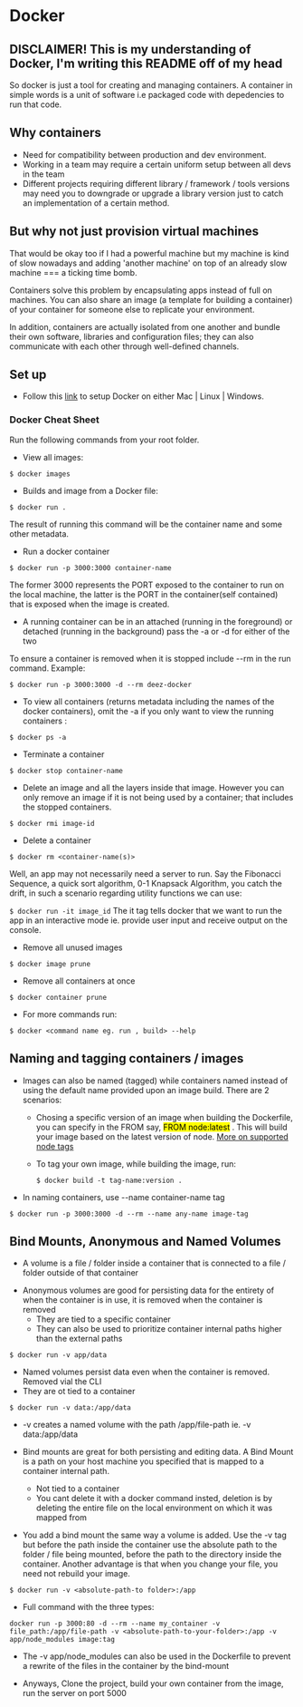 # Docker

## DISCLAIMER! This is my understanding of Docker, I'm writing this README off of my head

So docker is just a tool for creating and managing containers. A container in simple words is a unit of software i.e packaged code with depedencies to run that code.

## Why containers

- Need for compatibility between production and dev environment.
- Working in a team may require a certain uniform setup between all devs in the team
- Different projects requiring different library / framework / tools versions may need you to downgrade or upgrade a library version just to catch an implementation of a certain method.

## But why not just provision virtual machines

That would be okay too if I had a powerful machine but my machine is kind of slow nowadays and adding 'another machine' on top of an already slow machine === a ticking time bomb.

Containers solve this problem by encapsulating apps instead of full on machines. You can also share an image (a template for building a container) of your container for someone else to replicate your environment.

In addition, containers are actually isolated from one another and bundle their own software, libraries and configuration files; they can also communicate with each other through well-defined channels.

## Set up

- Follow this [link](https://www.docker.com/get-started) to setup Docker on either Mac | Linux | Windows.

### Docker Cheat Sheet

Run the following commands from your root folder.

- View all images:

`$ docker images`

- Builds and image from a Docker file:

`$ docker run .`

The result of running this command will be the container name and some other metadata.

- Run a docker container

`$ docker run -p 3000:3000 container-name`

The former 3000 represents the PORT exposed to the container to run on the local machine, the latter is the PORT in the container(self contained) that is exposed when the image is created.

- A running container can be in an attached (running in the foreground) or detached (running in the background) pass the -a or -d for either of the two

To ensure a container is removed when it is stopped include --rm in the run command. Example:

`$ docker run -p 3000:3000 -d --rm deez-docker`

- To view all containers (returns metadata including the names of the docker containers), omit the -a if you only want to view the running containers :

`$ docker ps -a`

- Terminate a container

`$ docker stop container-name`

- Delete an image and all the layers inside that image. However you can only remove an image if it is not being used by a container; that includes the stopped containers.

`$ docker rmi image-id`

- Delete a container

`$ docker rm <container-name(s)>`

Well, an app may not necessarily need a server to run. Say the Fibonacci Sequence, a quick sort algorithm, 0-1 Knapsack Algorithm, you catch the drift, in such a scenario regarding utility functions we can use:

`$ docker run -it image_id`
The it tag tells docker that we want to run the app in an interactive mode ie. provide user input and receive output on the console.

- Remove all unused images

`$ docker image prune`

- Remove all containers at once

`$ docker container prune`

- For more commands run:

`$ docker <command name eg. run , build> --help`

## Naming and tagging containers / images

- Images can also be named (tagged) while containers named instead of using the default name provided upon an image build. There are 2 scenarios:

  - Chosing a specific version of an image when building the Dockerfile, you can specify in the FROM say, <mark>FROM node:latest</mark> . This will build your image based on the latest version of node. [More on supported node tags]('https://hub.docker.com/_/node')
  - To tag your own image, while building the image, run:

    `$ docker build -t tag-name:version .`

- In naming containers, use --name container-name tag

`$ docker run -p 3000:3000 -d --rm --name any-name image-tag`

## Bind Mounts, Anonymous and Named Volumes

* A volume is a file / folder inside a container that is connected to a file / folder outside of that container

- Anonymous volumes are good for persisting data for the entirety of when the container is in use, it is removed when the container is removed
    - They are tied to a specific container
    - They can also be used to prioritize container internal paths higher than the external paths

`$ docker run -v app/data`

- Named volumes persist data even when the container is removed. Removed vial the CLI
- They are ot tied to a container

`$ docker run -v data:/app/data`

- -v creates a named volume with the path /app/file-path ie. -v data:/app/data

* Bind mounts are great for both persisting and editing data. A Bind Mount is a path on your host machine you specified that is mapped to a container internal path.
    - Not tied to a container
    - You cant delete it with a docker command insted, deletion is by deleting the entire file on the local environment on which it was mapped from

* You add a bind mount the same way a volume is added. Use the -v tag but before the path inside the container use the absolute path to the folder / file being mounted, before the path to the directory inside the container. Another advantage is that when you change your file, you need not rebuild your image.

`$ docker run -v <absolute-path-to folder>:/app`

- Full command with the three types:

`docker run -p 3000:80 -d --rm --name my_container -v file_path:/app/file-path -v <absolute-path-to-your-folder>:/app -v app/node_modules image:tag`

- The -v app/node_modules can also be used in the Dockerfile to prevent a rewrite of the files in the container by the bind-mount

* Anyways, Clone the project, build your own container from the image, run the server on port 5000

